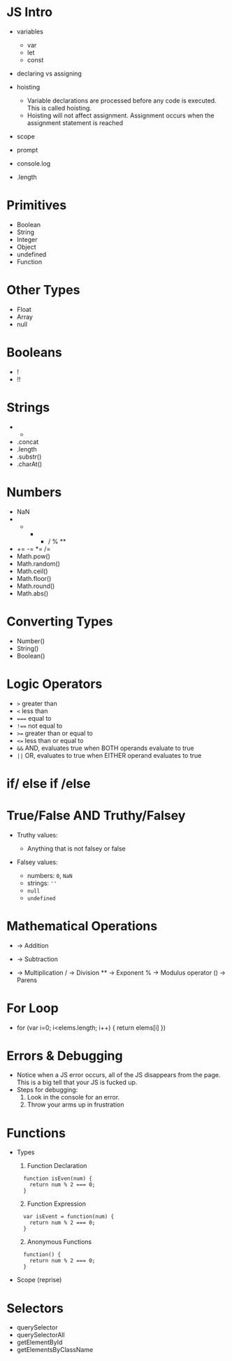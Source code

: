 # JS Intro
  - variables
    - var
    - let
    - const
  - declaring vs assigning
  - hoisting
    - Variable declarations are processed before any code is executed. This is called hoisting.
    - Hoisting will not affect assignment. Assignment occurs when the assignment statement is reached
  - scope

  - prompt
  - console.log
  - .length

# Primitives
  - Boolean
  - String
  - Integer
  - Object
  - undefined
  - Function

# Other Types
  - Float
  - Array
  - null

# Booleans
  - !
  - !!

# Strings
  - +
  - .concat
  - .length
  - .substr()
  - .charAt()

# Numbers
  - NaN
  - + - * / % **
  - += -= \*= /=
  - Math.pow()
  - Math.random()
  - Math.ceil()
  - Math.floor()
  - Math.round()
  - Math.abs()


# Converting Types
  - Number()
  - String()
  - Boolean()

# Logic Operators
  - `>` greater than
  - `<` less than
  - `===` equal to
  - `!==` not equal to
  - `>=` greater than or equal to
  - `<=` less than or equal to
  - `&&` AND, evaluates true when BOTH operands evaluate to true
  - `||` OR, evaluates to true when EITHER operand evaluates to true

# if/ else if /else

# True/False AND Truthy/Falsey
  - Truthy values:
    - Anything that is not falsey or false

  - Falsey values:
    * numbers: `0`, `NaN`
    * strings: `''`
    * `null`
    * `undefined`


# Mathematical Operations
  +  -> Addition
  -  -> Subtraction
  *  -> Multiplication
  /  -> Division
  ** -> Exponent
  %  -> Modulus operator
  () -> Parens

# For Loop
  - for (var i=0; i<elems.length; i++) {
      return elems[i]
    })

# Errors & Debugging
  - Notice when a JS error occurs, all of the JS disappears from the page. This is a big tell that your JS is fucked up.
  - Steps for debugging:
    1) Look in the console for an error.
    2) Throw your arms up in frustration

# Functions
  - Types
    1) Function Declaration
      ```    
        function isEven(num) {  
          return num % 2 === 0;
        }
      ```

    2) Function Expression
      ```
        var isEvent = function(num) {
          return num % 2 === 0;
        }
      ```

    2) Anonymous Functions
      ```
        function() {
          return num % 2 === 0;
        }
      ```

  - Scope (reprise)



# Selectors
  - querySelector
  - querySelectorAll
  - getElementById
  - getElementsByClassName
